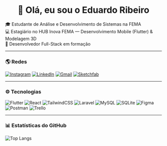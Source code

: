 <h1 align="center">👋 Olá, eu sou o Eduardo Ribeiro</h1>

🎓 Estudante de Análise e Desenvolvimento de Sistemas na FEMA  
💻 Estagiário no HUB Inova FEMA — Desenvolvimento Mobile (Flutter) & Modelagem 3D  
🚀 Desenvolvedor Full-Stack em formação 

---

### 🌎 Redes
[![Instagram](https://img.shields.io/badge/Instagram-E4405F?style=for-the-badge&logo=instagram&logoColor=white)](https://www.instagram.com/eduribeirozx_)
[![LinkedIn](https://img.shields.io/badge/LinkedIn-0A66C2?style=for-the-badge&logo=linkedin&logoColor=white)](https://www.linkedin.com/in/eduribeiroalves)
[![Gmail](https://img.shields.io/badge/Gmail-D14836?style=for-the-badge&logo=gmail&logoColor=white)](eduardoribeiro0912@gmail.com)
[![Sketchfab](https://img.shields.io/badge/Sketchfab-Modelagens%203D-1CAAD9?style=for-the-badge&logo=sketchfab&logoColor=white)](https://sketchfab.com/EduRibeiro)

---

### ⚙️ Tecnologias
![Flutter](https://img.shields.io/badge/Flutter-02569B?style=for-the-badge&logo=flutter&logoColor=white)
![React](https://img.shields.io/badge/React-20232A?style=for-the-badge&logo=react&logoColor=61DAFB)
![TailwindCSS](https://img.shields.io/badge/TailwindCSS-38B2AC?style=for-the-badge&logo=tailwind-css&logoColor=white)
![Laravel](https://img.shields.io/badge/Laravel-FF2D20?style=for-the-badge&logo=laravel&logoColor=white)
![MySQL](https://img.shields.io/badge/MySQL-00758F?style=for-the-badge&logo=mysql&logoColor=white)
![SQLite](https://img.shields.io/badge/SQLite-07405E?style=for-the-badge&logo=sqlite&logoColor=white)
![Figma](https://img.shields.io/badge/Figma-F24E1E?style=for-the-badge&logo=figma&logoColor=white)
![Postman](https://img.shields.io/badge/Postman-FF6C37?style=for-the-badge&logo=postman&logoColor=white)
![Trello](https://img.shields.io/badge/Trello-0052CC?style=for-the-badge&logo=trello&logoColor=white)

---

### 📊 Estatísticas do GitHub
![Top Langs](https://github-readme-stats.vercel.app/api/top-langs/?username=eduribeirodev&layout=compact&theme=radical)
